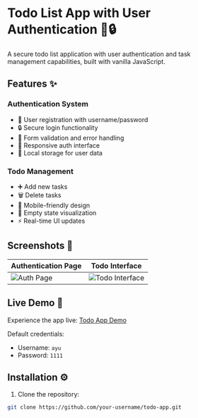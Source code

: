 # Todo List App with User Authentication 📝🔒

A secure todo list application with user authentication and task management capabilities, built with vanilla JavaScript.


## Features ✨

### Authentication System
- 🔑 User registration with username/password
- 🔒 Secure login functionality
- 📝 Form validation and error handling
- 🎨 Responsive auth interface
- 💾 Local storage for user data

### Todo Management
- ➕ Add new tasks
- 🗑️ Delete tasks
- 📱 Mobile-friendly design
- 🎉 Empty state visualization
- ⚡ Real-time UI updates

## Screenshots 📸

| Authentication Page | Todo Interface |
|----------------------|----------------|
| ![Auth Page](./screenshots/auth-page.png) | ![Todo Interface](./screenshots/todo-interface.png) |

## Live Demo 🚀
Experience the app live: [Todo App Demo](https://your-demo-link.com)

Default credentials:
- Username: `ayu`
- Password: `1111`

## Installation ⚙️
1. Clone the repository:
```bash
git clone https://github.com/your-username/todo-app.git
